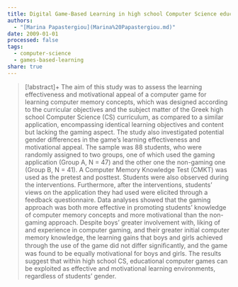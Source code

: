 ```yaml
---
title: Digital Game-Based Learning in high school Computer Science education - Impact on educational effectiveness and student motivation
authors:
  - "[Marina Papastergiou](Marina%20Papastergiou.md)"
date: 2009-01-01
processed: false
tags:
  - computer-science
  - games-based-learning
share: true
---
```


> [!abstract]+
> The aim of this study was to assess the learning effectiveness and motivational appeal of a computer game for learning computer memory concepts, which was designed according to the curricular objectives and the subject matter of the Greek high school Computer Science (CS) curriculum, as compared to a similar application, encompassing identical learning objectives and content but lacking the gaming aspect. The study also investigated potential gender differences in the game’s learning effectiveness and motivational appeal. The sample was 88 students, who were randomly assigned to two groups, one of which used the gaming application (Group A, N = 47) and the other one the non-gaming one (Group B, N = 41). A Computer Memory Knowledge Test (CMKT) was used as the pretest and posttest. Students were also observed during the interventions. Furthermore, after the interventions, students’ views on the application they had used were elicited through a feedback questionnaire. Data analyses showed that the gaming approach was both more effective in promoting students’ knowledge of computer memory concepts and more motivational than the non-gaming approach. Despite boys’ greater involvement with, liking of and experience in computer gaming, and their greater initial computer memory knowledge, the learning gains that boys and girls achieved through the use of the game did not differ signiﬁcantly, and the game was found to be equally motivational for boys and girls. The results suggest that within high school CS, educational computer games can be exploited as effective and motivational learning environments, regardless of students’ gender.




